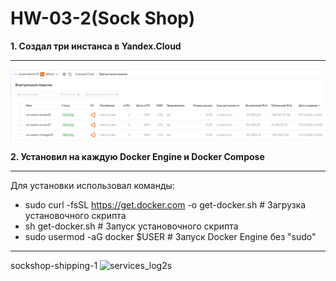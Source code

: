 # HW-03-2(Sock Shop)

**1. Создал три инстанса в Yandex.Cloud**
___
![vm_swarm](./images/vm_swarm.PNG)

**2. Установил на каждую Docker Engine и Docker Compose**
___
Для установки использовал команды:
- sudo curl -fsSL https://get.docker.com -o get-docker.sh # Загрузка установочного скрипта
- sh get-docker.sh # Запуск установочного скрипта
- sudo usermod -aG docker $USER # Запуск Docker Engine без "sudo"

___
sockshop-shipping-1
![services_log2s](./images/services_logs2.PNG)
